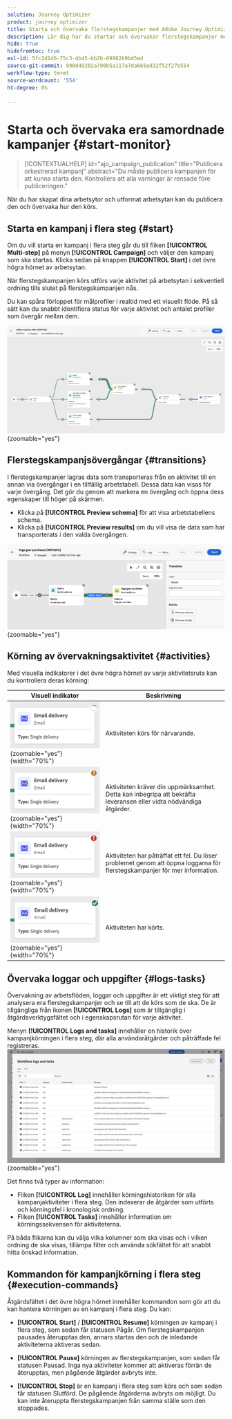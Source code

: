 ```yaml
---
solution: Journey Optimizer
product: journey optimizer
title: Starta och övervaka flerstegskampanjer med Adobe Journey Optimizer
description: Lär dig hur du startar och övervakar flerstegskampanjer med Adobe Journey Optimizer
hide: true
hidefromtoc: true
exl-id: 5fc2d1d6-75c3-4b45-bb2b-09982b9bd5ed
source-git-commit: 990d49202a790b5a117a7da665ed32f52f27b554
workflow-type: tm+mt
source-wordcount: '554'
ht-degree: 0%

---
```


# Starta och övervaka era samordnade kampanjer {#start-monitor}

<!--
<audio controls><source src="../ms/assets/do-not-localize/sound.mp3" type="audio/mpeg">Your browser does not support the audio element.</audio> -->

>[!CONTEXTUALHELP]
>id="ajo_campaign_publication"
>title="Publicera orkestrerad kampanj"
>abstract="Du måste publicera kampanjen för att kunna starta den. Kontrollera att alla varningar är rensade före publiceringen."


När du har skapat dina arbetsytor och utformat arbetsytan kan du publicera den och övervaka hur den körs.

## Starta en kampanj i flera steg {#start}

Om du vill starta en kampanj i flera steg går du till fliken **[!UICONTROL Multi-step]** på menyn **[!UICONTROL Campaign]** och väljer den kampanj som ska startas. Klicka sedan på knappen **[!UICONTROL Start]** i det övre högra hörnet av arbetsytan.

När flerstegskampanjen körs utförs varje aktivitet på arbetsytan i sekventiell ordning tills slutet på flerstegskampanjen nås.

Du kan spåra förloppet för målprofiler i realtid med ett visuellt flöde. På så sätt kan du snabbt identifiera status för varje aktivitet och antalet profiler som övergår mellan dem.

![](assets/workflow-execution.png){zoomable="yes"}

## Flerstegskampanjsövergångar {#transitions}

I flerstegskampanjer lagras data som transporteras från en aktivitet till en annan via övergångar i en tillfällig arbetstabell. Dessa data kan visas för varje övergång. Det gör du genom att markera en övergång och öppna dess egenskaper till höger på skärmen.

* Klicka på **[!UICONTROL Preview schema]** för att visa arbetstabellens schema.
* Klicka på **[!UICONTROL Preview results]** om du vill visa de data som har transporterats i den valda övergången.

![](assets/transition.png){zoomable="yes"}

## Körning av övervakningsaktivitet {#activities}

Med visuella indikatorer i det övre högra hörnet av varje aktivitetsruta kan du kontrollera deras körning:

| Visuell indikator | Beskrivning |
|-----|------------|
| ![](assets/activity-status-pending.png){zoomable="yes"}{width="70%"} | Aktiviteten körs för närvarande. |
| ![](assets/activity-status-orange.png){zoomable="yes"}{width="70%"} | Aktiviteten kräver din uppmärksamhet. Detta kan inbegripa att bekräfta leveransen eller vidta nödvändiga åtgärder. |
| ![](assets/activity-status-red.png){zoomable="yes"}{width="70%"} | Aktiviteten har påträffat ett fel. Du löser problemet genom att öppna loggarna för flerstegskampanjer för mer information. |
| ![](assets/activity-status-green.png){zoomable="yes"}{width="70%"} | Aktiviteten har körts. |

## Övervaka loggar och uppgifter {#logs-tasks}

Övervakning av arbetsflöden, loggar och uppgifter är ett viktigt steg för att analysera era flerstegskampanjer och se till att de körs som de ska. De är tillgängliga från ikonen **[!UICONTROL Logs]** som är tillgänglig i åtgärdsverktygsfältet och i egenskapsrutan för varje aktivitet.

Menyn **[!UICONTROL Logs and tasks]** innehåller en historik över kampanjkörningen i flera steg, där alla användaråtgärder och påträffade fel registreras.
![](assets/workflow-logs.png){zoomable="yes"}

Det finns två typer av information:

* Fliken **[!UICONTROL Log]** innehåller körningshistoriken för alla kampanjaktiviteter i flera steg. Den indexerar de åtgärder som utförts och körningsfel i kronologisk ordning.
* Fliken **[!UICONTROL Tasks]** innehåller information om körningssekvensen för aktiviteterna.

På båda flikarna kan du välja vilka kolumner som ska visas och i vilken ordning de ska visas, tillämpa filter och använda sökfältet för att snabbt hitta önskad information.

## Kommandon för kampanjkörning i flera steg {#execution-commands}

Åtgärdsfältet i det övre högra hörnet innehåller kommandon som gör att du kan hantera körningen av en kampanj i flera steg. Du kan:

* **[!UICONTROL Start]** / **[!UICONTROL Resume]** körningen av   kampanj i flera steg, som sedan får statusen Pågår. Om flerstegskampanjen pausades återupptas den, annars startas den och de inledande aktiviteterna aktiveras sedan.

* **[!UICONTROL Pause]** körningen av flerstegskampanjen, som sedan får statusen Pausad. Inga nya aktiviteter kommer att aktiveras förrän de återupptas, men pågående åtgärder avbryts inte.

* **[!UICONTROL Stop]** är en kampanj i flera steg som körs och som sedan får statusen Slutförd. De pågående åtgärderna avbryts om möjligt. Du kan inte återuppta flerstegskampanjen från samma ställe som den stoppades.
